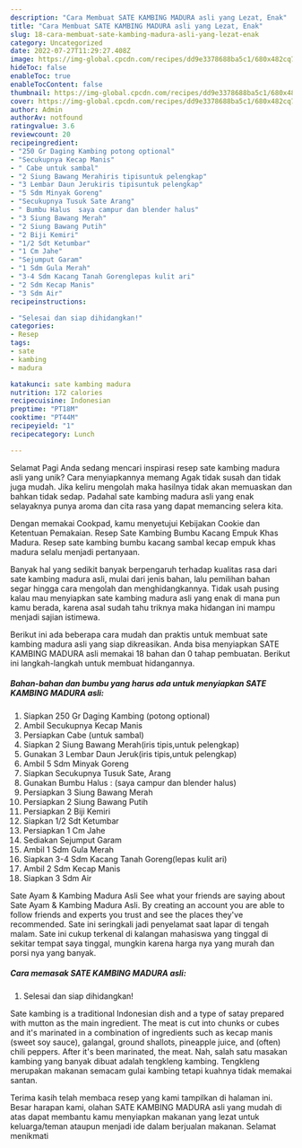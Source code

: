 ```yaml
---
description: "Cara Membuat SATE KAMBING MADURA asli yang Lezat, Enak"
title: "Cara Membuat SATE KAMBING MADURA asli yang Lezat, Enak"
slug: 18-cara-membuat-sate-kambing-madura-asli-yang-lezat-enak
category: Uncategorized
date: 2022-07-27T11:29:27.408Z
image: https://img-global.cpcdn.com/recipes/dd9e3378688ba5c1/680x482cq70/sate-kambing-madura-asli-foto-resep-utama.jpg
hideToc: false
enableToc: true
enableTocContent: false
thumbnail: https://img-global.cpcdn.com/recipes/dd9e3378688ba5c1/680x482cq70/sate-kambing-madura-asli-foto-resep-utama.jpg
cover: https://img-global.cpcdn.com/recipes/dd9e3378688ba5c1/680x482cq70/sate-kambing-madura-asli-foto-resep-utama.jpg
author: Admin
authorAv: notfound
ratingvalue: 3.6
reviewcount: 20
recipeingredient:
- "250 Gr Daging Kambing potong optional"
- "Secukupnya Kecap Manis"
- " Cabe untuk sambal"
- "2 Siung Bawang Merahiris tipisuntuk pelengkap"
- "3 Lembar Daun Jerukiris tipisuntuk pelengkap"
- "5 Sdm Minyak Goreng"
- "Secukupnya Tusuk Sate Arang"
- " Bumbu Halus  saya campur dan blender halus"
- "3 Siung Bawang Merah"
- "2 Siung Bawang Putih"
- "2 Biji Kemiri"
- "1/2 Sdt Ketumbar"
- "1 Cm Jahe"
- "Sejumput Garam"
- "1 Sdm Gula Merah"
- "3-4 Sdm Kacang Tanah Gorenglepas kulit ari"
- "2 Sdm Kecap Manis"
- "3 Sdm Air"
recipeinstructions:

- "Selesai dan siap dihidangkan!"
categories:
- Resep
tags:
- sate
- kambing
- madura

katakunci: sate kambing madura 
nutrition: 172 calories
recipecuisine: Indonesian
preptime: "PT18M"
cooktime: "PT44M"
recipeyield: "1"
recipecategory: Lunch

---
```



Selamat Pagi Anda sedang mencari inspirasi resep sate kambing madura asli yang unik? Cara menyiapkannya memang Agak tidak susah dan tidak juga mudah. Jika keliru mengolah maka hasilnya tidak akan memuaskan dan bahkan tidak sedap. Padahal sate kambing madura asli yang enak selayaknya punya aroma dan cita rasa yang dapat memancing selera kita.


Dengan memakai Cookpad, kamu menyetujui Kebijakan Cookie dan Ketentuan Pemakaian. Resep Sate Kambing Bumbu Kacang Empuk Khas Madura. Resep sate kambing bumbu kacang sambal kecap empuk khas madura selalu menjadi pertanyaan.

Banyak hal yang sedikit banyak berpengaruh terhadap kualitas rasa dari sate kambing madura asli, mulai dari jenis bahan, lalu pemilihan bahan segar hingga cara mengolah dan menghidangkannya. Tidak usah pusing kalau mau menyiapkan sate kambing madura asli yang enak di mana pun kamu berada, karena asal sudah tahu triknya maka hidangan ini mampu menjadi sajian istimewa.


Berikut ini ada beberapa cara mudah dan praktis untuk membuat sate kambing madura asli yang siap dikreasikan. Anda bisa menyiapkan SATE KAMBING MADURA asli memakai 18 bahan dan 0 tahap pembuatan. Berikut ini langkah-langkah untuk membuat hidangannya.

<!--inarticleads1-->

##### Bahan-bahan dan bumbu yang harus ada untuk menyiapkan SATE KAMBING MADURA asli:

1. Siapkan 250 Gr Daging Kambing (potong optional)
1. Ambil Secukupnya Kecap Manis
1. Persiapkan  Cabe (untuk sambal)
1. Siapkan 2 Siung Bawang Merah(iris tipis,untuk pelengkap)
1. Gunakan 3 Lembar Daun Jeruk(iris tipis,untuk pelengkap)
1. Ambil 5 Sdm Minyak Goreng
1. Siapkan Secukupnya Tusuk Sate, Arang
1. Gunakan  Bumbu Halus : (saya campur dan blender halus)
1. Persiapkan 3 Siung Bawang Merah
1. Persiapkan 2 Siung Bawang Putih
1. Persiapkan 2 Biji Kemiri
1. Siapkan 1/2 Sdt Ketumbar
1. Persiapkan 1 Cm Jahe
1. Sediakan Sejumput Garam
1. Ambil 1 Sdm Gula Merah
1. Siapkan 3-4 Sdm Kacang Tanah Goreng(lepas kulit ari)
1. Ambil 2 Sdm Kecap Manis
1. Siapkan 3 Sdm Air


Sate Ayam &amp; Kambing Madura Asli See what your friends are saying about Sate Ayam &amp; Kambing Madura Asli. By creating an account you are able to follow friends and experts you trust and see the places they&#39;ve recommended. Sate ini seringkali jadi penyelamat saat lapar di tengah malam. Sate ini cukup terkenal di kalangan mahasiswa yang tinggal di sekitar tempat saya tinggal, mungkin karena harga nya yang murah dan porsi nya yang banyak. 

<!--inarticleads2-->

##### Cara memasak SATE KAMBING MADURA asli:


1. Selesai dan siap dihidangkan!

Sate kambing is a traditional Indonesian dish and a type of satay prepared with mutton as the main ingredient. The meat is cut into chunks or cubes and it&#39;s marinated in a combination of ingredients such as kecap manis (sweet soy sauce), galangal, ground shallots, pineapple juice, and (often) chili peppers. After it&#39;s been marinated, the meat. Nah, salah satu masakan kambing yang banyak dibuat adalah tengkleng kambing. Tengkleng merupakan makanan semacam gulai kambing tetapi kuahnya tidak memakai santan. 

Terima kasih telah membaca resep yang kami tampilkan di halaman ini. Besar harapan kami, olahan SATE KAMBING MADURA asli yang mudah di atas dapat membantu kamu menyiapkan makanan yang lezat untuk keluarga/teman ataupun menjadi ide dalam berjualan makanan. Selamat menikmati
